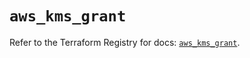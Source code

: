 # `aws_kms_grant`

Refer to the Terraform Registry for docs: [`aws_kms_grant`](https://registry.terraform.io/providers/hashicorp/aws/6.5.0/docs/resources/kms_grant).
